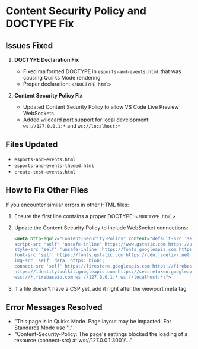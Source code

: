 # Content Security Policy and DOCTYPE Fix

## Issues Fixed

1. **DOCTYPE Declaration Fix**
   - Fixed malformed DOCTYPE in `esports-and-events.html` that was causing Quirks Mode rendering
   - Proper declaration: `<!DOCTYPE html>` 

2. **Content Security Policy Fix**
   - Updated Content Security Policy to allow VS Code Live Preview WebSockets
   - Added wildcard port support for local development: `ws://127.0.0.1:*` and `ws://localhost:*`

## Files Updated

- `esports-and-events.html`
- `esports-and-events-themed.html` 
- `create-test-events.html`

## How to Fix Other Files

If you encounter similar errors in other HTML files:

1. Ensure the first line contains a proper DOCTYPE: `<!DOCTYPE html>`

2. Update the Content Security Policy to include WebSocket connections:
   ```html
   <meta http-equiv="Content-Security-Policy" content="default-src 'self'; 
   script-src 'self' 'unsafe-inline' https://www.gstatic.com https://unpkg.com https://firestore.googleapis.com; 
   style-src 'self' 'unsafe-inline' https://fonts.googleapis.com https://fonts.gstatic.com https://cdn.jsdelivr.net https://unpkg.com; 
   font-src 'self' https://fonts.gstatic.com https://cdn.jsdelivr.net https://unpkg.com; 
   img-src 'self' data: https: blob:; 
   connect-src 'self' https://firestore.googleapis.com https://firebase.googleapis.com 
   https://identitytoolkit.googleapis.com https://securetoken.googleapis.com 
   wss://*.firebaseio.com ws://127.0.0.1:* ws://localhost:*;">
   ```

3. If a file doesn't have a CSP yet, add it right after the viewport meta tag

## Error Messages Resolved

- "This page is in Quirks Mode. Page layout may be impacted. For Standards Mode use '<!DOCTYPE html>'."
- "Content-Security-Policy: The page's settings blocked the loading of a resource (connect-src) at ws://127.0.0.1:3001/..."
